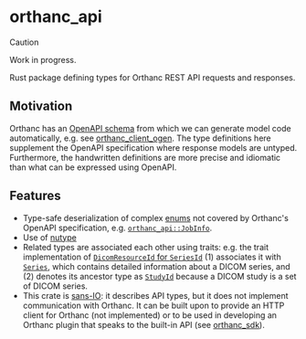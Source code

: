 # orthanc_api

> [!CAUTION]
> Work in progress.

Rust package defining types for Orthanc REST API requests and responses.

## Motivation

Orthanc has an [OpenAPI schema](https://orthanc.uclouvain.be/api/) from which
we can generate model code automatically, e.g. see
[orthanc_client_ogen](../orthanc_client_ogen).
The type definitions here supplement the OpenAPI specification where response
models are untyped. Furthermore, the handwritten definitions are more precise
and idiomatic than what can be expressed using OpenAPI.

## Features

- Type-safe deserialization of complex [enums](https://serde.rs/enum-representations.html)
  not covered by Orthanc's OpenAPI specification, e.g.
  [`orthanc_api::JobInfo`](https://docs.rs/orthanc_api/latest/orthanc_api/struct.JobInfo.html).
- Use of [nutype](https://docs.rs/nutype/0.6.1/nutype/index.html)
- Related types are associated each other using traits: e.g. the trait implementation
  of [`DicomResourceId` for `SeriesId`](https://docs.rs/orthanc_api/latest/orthanc_api/trait.DicomResourceId.html#impl-DicomResourceId%3CT%3E-for-SeriesId)
  (1) associates it with [`Series`](https://docs.rs/orthanc_api/latest/orthanc_api/struct.Series.html),
  which contains detailed information about a DICOM series, and (2) denotes its ancestor type as
  [`StudyId`](https://docs.rs/orthanc_api/latest/orthanc_api/struct.StudyId.html)
  because a DICOM study is a set of DICOM series.
- This crate is [sans-IO](https://www.firezone.dev/blog/sans-io): it describes API types,
  but it does not implement communication with Orthanc. It can be built upon to provide
  an HTTP client for Orthanc (not implemented) or to be used in developing an Orthanc
  plugin that speaks to the built-in API (see [orthanc_sdk](../orthanc_sdk)).
